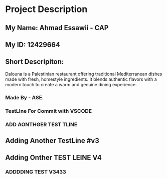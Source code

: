 # Project Description

## My Name: Ahmad Essawii - CAP

## My ID: 12429664

## Short Descripiton:

Dalouna is a Palestinian restaurant offering traditional Mediterranean dishes made with fresh, homestyle ingredients. It blends authentic flavors with a modern touch to create a warm and genuine dining experience.

### Made By - ASE.

### TestLIne For Commit with VSCODE

### ADD AONTHGER TEST TLINE

## Adding Another TestLine #v3
## Adding Onther TEST LEINE V4
### ADDDDING TEST V3433
